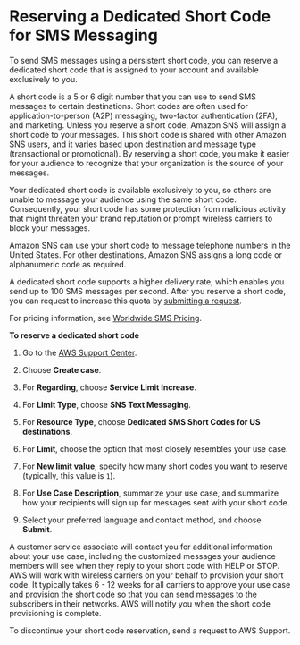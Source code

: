 # Reserving a Dedicated Short Code for SMS Messaging<a name="sms_shortcodes"></a>

To send SMS messages using a persistent short code, you can reserve a dedicated short code that is assigned to your account and available exclusively to you\.

A short code is a 5 or 6 digit number that you can use to send SMS messages to certain destinations\. Short codes are often used for application\-to\-person \(A2P\) messaging, two\-factor authentication \(2FA\), and marketing\. Unless you reserve a short code, Amazon SNS will assign a short code to your messages\. This short code is shared with other Amazon SNS users, and it varies based upon destination and message type \(transactional or promotional\)\. By reserving a short code, you make it easier for your audience to recognize that your organization is the source of your messages\.

Your dedicated short code is available exclusively to you, so others are unable to message your audience using the same short code\. Consequently, your short code has some protection from malicious activity that might threaten your brand reputation or prompt wireless carriers to block your messages\.

Amazon SNS can use your short code to message telephone numbers in the United States\. For other destinations, Amazon SNS assigns a long code or alphanumeric code as required\.

A dedicated short code supports a higher delivery rate, which enables you send up to 100 SMS messages per second\. After you reserve a short code, you can request to increase this quota by [submitting a request](https://console.aws.amazon.com/support/home#/case/create?issueType=service-limit-increase&limitType=service-code-sns)\.

For pricing information, see [Worldwide SMS Pricing](https://aws.amazon.com/sns/sms-pricing/)\.

**To reserve a dedicated short code**

1. Go to the [AWS Support Center](https://console.aws.amazon.com/support/home#/)\.

1. Choose **Create case**\.

1. For **Regarding**, choose **Service Limit Increase**\.

1. For **Limit Type**, choose **SNS Text Messaging**\.

1. For **Resource Type**, choose **Dedicated SMS Short Codes for US destinations**\.

1. For **Limit**, choose the option that most closely resembles your use case\.

1. For **New limit value**, specify how many short codes you want to reserve \(typically, this value is `1`\)\.

1. For **Use Case Description**, summarize your use case, and summarize how your recipients will sign up for messages sent with your short code\.

1. Select your preferred language and contact method, and choose **Submit**\.

A customer service associate will contact you for additional information about your use case, including the customized messages your audience members will see when they reply to your short code with HELP or STOP\. AWS will work with wireless carriers on your behalf to provision your short code\. It typically takes 6 \- 12 weeks for all carriers to approve your use case and provision the short code so that you can send messages to the subscribers in their networks\. AWS will notify you when the short code provisioning is complete\.

To discontinue your short code reservation, send a request to AWS Support\.
